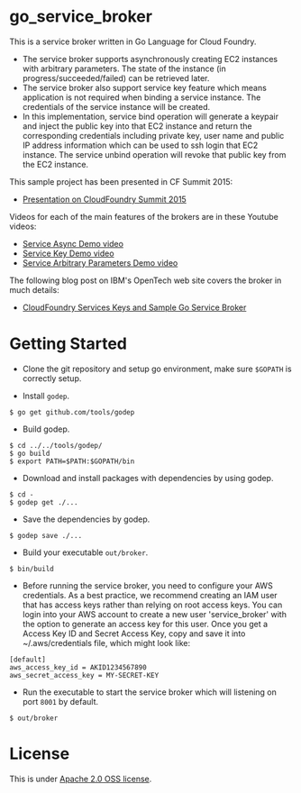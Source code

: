 go_service_broker
=================

This is a service broker written in Go Language for Cloud Foundry.

* The service broker supports asynchronously creating EC2 instances with arbitrary parameters. The state of the instance (in progress/succeeded/failed) can be retrieved later.
* The service broker also support service key feature which means application is not required when binding a service instance. The credentials of the service instance will be created.
* In this implementation, service bind operation will generate a keypair and inject the public key into that EC2 instance and return the corresponding credentials including private key, user name and public IP address information which can be used to ssh login that EC2 instance. The service unbind operation will revoke that public key from the EC2 instance.

This sample project has been presented in CF Summit 2015:

* [Presentation on CloudFoundry Summit 2015](https://www.youtube.com/watch?v=MrSy4iZZPZE)

Videos for each of the main features of the brokers are in these Youtube videos:

* [Service Async Demo video](https://www.youtube.com/watch?v=Ij5KSKrAq9Q)
* [Service Key Demo video](https://www.youtube.com/watch?v=V5uzLcPQPmo)
* [Service Arbitrary Parameters Demo video](https://www.youtube.com/watch?v=Qc3bZljGscs)

The following blog post on IBM's OpenTech web site covers the broker in much details:

* [CloudFoundry Services Keys and Sample Go Service Broker](https://developer.ibm.com/opentech/2015/07/09/cloudfoundry-services-keys-and-sample-go-service-broker/)

Getting Started
===============
* Clone the git repository and setup go environment, make sure `$GOPATH` is correctly setup.

* Install `godep`.

```
$ go get github.com/tools/godep
```

* Build godep.

```
$ cd ../../tools/godep/
$ go build
$ export PATH=$PATH:$GOPATH/bin
```

* Download and install packages with dependencies by using godep.

```
$ cd -
$ godep get ./...
```

* Save the dependencies by godep.

```
$ godep save ./...
```

* Build your executable `out/broker`.

```
$ bin/build
```

* Before running the service broker, you need to configure your AWS credentials. As a best practice, we recommend creating an IAM user that has access keys rather than relying on root access keys. You can login into your AWS account to create a new user 'service_broker' with the option to generate an access key for this user. Once you get a Access Key ID and Secret Access Key, copy and save it into ~/.aws/credentials file, which might look like:

```
[default]
aws_access_key_id = AKID1234567890
aws_secret_access_key = MY-SECRET-KEY
```

* Run the executable to start the service broker which will listening on port `8001` by default.

```
$ out/broker
```


License
=======
This is under [Apache 2.0 OSS license](https://github.com/cloudfoundry-samples/go_service_broker/LICENSE).
